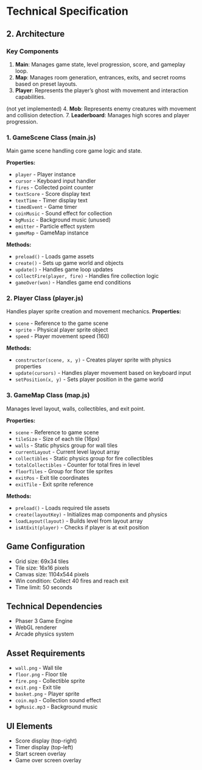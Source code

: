 # Technical Specification
## 2. Architecture
### Key Components
1. **Main**: Manages game state, level progression, score, and gameplay loop.
2. **Map**: Manages room generation, entrances, exits, and secret rooms based on preset layouts.
3. **Player**: Represents the player’s ghost with movement and interaction capabilities.

(not yet implemented)
4. **Mob**: Represents enemy creatures with movement and collision detection.
7. **Leaderboard**: Manages high scores and player progression.

### 1. GameScene Class (main.js)
Main game scene handling core game logic and state.

**Properties:**
- `player` - Player instance
- `cursor` - Keyboard input handler
- `fires` - Collected point counter
- `textScore` - Score display text
- `textTime` - Timer display text
- `timedEvent` - Game timer
- `coinMusic` - Sound effect for collection
- `bgMusic` - Background music (unused)
- `emitter` - Particle effect system
- `gameMap` - GameMap instance

**Methods:**
- `preload()` - Loads game assets
- `create()` - Sets up game world and objects
- `update()` - Handles game loop updates
- `collectFire(player, fire)` - Handles fire collection logic
- `gameOver(won)` - Handles game end conditions


### 2. Player Class (player.js)
Handles player sprite creation and movement mechanics.
**Properties:**
- `scene` - Reference to the game scene
- `sprite` - Physical player sprite object
- `speed` - Player movement speed (160)

**Methods:**
- `constructor(scene, x, y)` - Creates player sprite with physics properties
- `update(cursors)` - Handles player movement based on keyboard input
- `setPosition(x, y)` - Sets player position in the game world

### 3. GameMap Class (map.js)
Manages level layout, walls, collectibles, and exit point.

**Properties:**
- `scene` - Reference to game scene
- `tileSize` - Size of each tile (16px)
- `walls` - Static physics group for wall tiles
- `currentLayout` - Current level layout array
- `collectibles` - Static physics group for fire collectibles
- `totalCollectibles` - Counter for total fires in level
- `floorTiles` - Group for floor tile sprites
- `exitPos` - Exit tile coordinates
- `exitTile` - Exit sprite reference

**Methods:**
- `preload()` - Loads required tile assets
- `create(layoutKey)` - Initializes map components and physics
- `loadLayout(layout)` - Builds level from layout array
- `isAtExit(player)` - Checks if player is at exit position


## Game Configuration
- Grid size: 69x34 tiles
- Tile size: 16x16 pixels
- Canvas size: 1104x544 pixels
- Win condition: Collect 40 fires and reach exit
- Time limit: 50 seconds

## Technical Dependencies
- Phaser 3 Game Engine
- WebGL renderer
- Arcade physics system

## Asset Requirements
- `wall.png` - Wall tile
- `floor.png` - Floor tile
- `fire.png` - Collectible sprite
- `exit.png` - Exit tile
- `basket.png` - Player sprite
- `coin.mp3` - Collection sound effect
- `bgMusic.mp3` - Background music

## UI Elements
- Score display (top-right)
- Timer display (top-left)
- Start screen overlay
- Game over screen overlay



